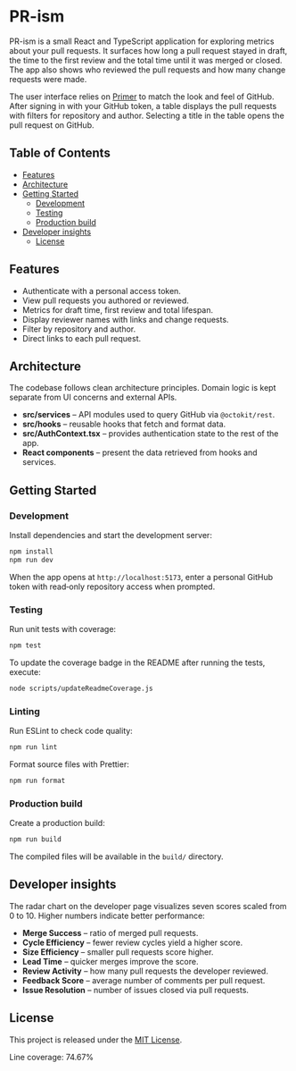 # PR-ism

PR-ism is a small React and TypeScript application for exploring metrics about your pull requests. It surfaces how long a pull request stayed in draft, the time to the first review and the total time until it was merged or closed. The app also shows who reviewed the pull requests and how many change requests were made.

The user interface relies on [Primer](https://primer.style) to match the look and feel of GitHub. After signing in with your GitHub token, a table displays the pull requests with filters for repository and author. Selecting a title in the table opens the pull request on GitHub.

## Table of Contents

- [Features](#features)
- [Architecture](#architecture)
- [Getting Started](#getting-started)
  - [Development](#development)
  - [Testing](#testing)
  - [Production build](#production-build)
- [Developer insights](#developer-insights)
  - [License](#license)

## Features

- Authenticate with a personal access token.
- View pull requests you authored or reviewed.
- Metrics for draft time, first review and total lifespan.
- Display reviewer names with links and change requests.
- Filter by repository and author.
- Direct links to each pull request.

## Architecture

The codebase follows clean architecture principles. Domain logic is kept separate from UI concerns and external APIs.

- **src/services** – API modules used to query GitHub via `@octokit/rest`.
- **src/hooks** – reusable hooks that fetch and format data.
- **src/AuthContext.tsx** – provides authentication state to the rest of the app.
- **React components** – present the data retrieved from hooks and services.

## Getting Started

### Development

Install dependencies and start the development server:

```bash
npm install
npm run dev
```

When the app opens at `http://localhost:5173`, enter a personal GitHub token with read‑only repository access when prompted.

### Testing

Run unit tests with coverage:

```bash
npm test
```

To update the coverage badge in the README after running the tests, execute:

```bash
node scripts/updateReadmeCoverage.js
```

### Linting

Run ESLint to check code quality:

```bash
npm run lint
```

Format source files with Prettier:

```bash
npm run format
```

### Production build

Create a production build:

```bash
npm run build
```

The compiled files will be available in the `build/` directory.

## Developer insights

The radar chart on the developer page visualizes seven scores scaled from 0 to 10.
Higher numbers indicate better performance:

- **Merge Success** – ratio of merged pull requests.
- **Cycle Efficiency** – fewer review cycles yield a higher score.
- **Size Efficiency** – smaller pull requests score higher.
- **Lead Time** – quicker merges improve the score.
- **Review Activity** – how many pull requests the developer reviewed.
- **Feedback Score** – average number of comments per pull request.
- **Issue Resolution** – number of issues closed via pull requests.

## License

This project is released under the [MIT License](LICENSE).

Line coverage: 74.67%
